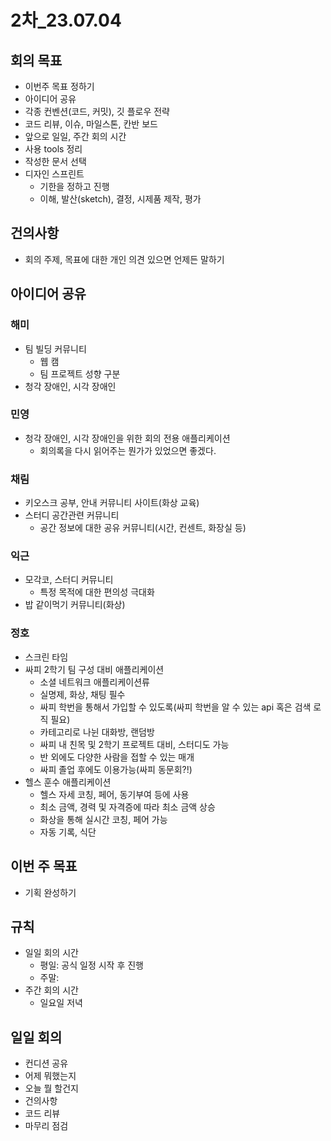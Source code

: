# 2차_23.07.04

## 회의 목표
- 이번주 목표 정하기
- 아이디어 공유
- 각종 컨벤션(코드, 커밋), 깃 플로우 전략
- 코드 리뷰, 이슈, 마일스톤, 칸반 보드
- 앞으로 일일, 주간 회의 시간
- 사용 tools 정리
- 작성한 문서 선택
- 디자인 스프린트
  - 기한을 정하고 진행
  - 이해, 발산(sketch), 결정, 시제품 제작, 평가

## 건의사항
- 회의 주제, 목표에 대한 개인 의견 있으면 언제든 말하기

## 아이디어 공유
### 해미
- 팀 빌딩 커뮤니티
  - 웹 캠
  - 팀 프로젝트 성향 구분
- 청각 장애인, 시각 장애인
### 민영
- 청각 장애인, 시각 장애인을 위한 회의 전용 애플리케이션
  - 회의록을 다시 읽어주는 뭔가가 있었으면 좋겠다.
### 채림
- 키오스크 공부, 안내 커뮤니티 사이트(화상 교육)
- 스터디 공간관련 커뮤니티
  - 공간 정보에 대한 공유 커뮤니티(시간, 컨센트, 화장실 등)
### 익근
- 모각코, 스터디 커뮤니티
  - 특정 목적에 대한 편의성 극대화
- 밥 같이먹기 커뮤니티(화상)
### 정호
- 스크린 타임
- 싸피 2학기 팀 구성 대비 애플리케이션
  - 소셜 네트워크 애플리케이션류
  - 실명제, 화상, 채팅 필수
  - 싸피 학번을 통해서 가입할 수 있도록(싸피 학번을 알 수 있는 api 혹은 검색 로직 필요)
  - 카테고리로 나뉜 대화방, 랜덤방
  - 싸피 내 친목 및 2학기 프로젝트 대비, 스터디도 가능
  - 반 외에도 다양한 사람을 접할 수 있는 매개
  - 싸피 졸업 후에도 이용가능(싸피 동문회?!)
- 헬스 훈수 애플리케이션
  - 헬스 자세 코칭, 페어, 동기부여 등에 사용
  - 최소 금액, 경력 및 자격증에 따라 최소 금액 상승
  - 화상을 통해 실시간 코칭, 페어 가능
  - 자동 기록, 식단

## 이번 주 목표
- 기획 완성하기

## 규칙
- 일일 회의 시간
  - 평일: 공식 일정 시작 후 진행
  - 주말: 
- 주간 회의 시간
  - 일요일 저녁


## 일일 회의
- 컨디션 공유
- 어제 뭐했는지
- 오늘 뭘 할건지
- 건의사항
- 코드 리뷰
- 마무리 점검